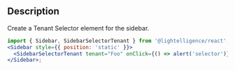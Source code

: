 ## Description

Create a Tenant Selector element for the sidebar.

```jsx
import { Sidebar, SidebarSelectorTenant } from '@lightelligence/react';
<Sidebar style={{ position: 'static' }}>
  <SidebarSelectorTenant tenant="Foo" onClick={() => alert('selector')} />
</Sidebar>;
```
